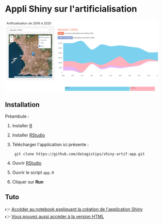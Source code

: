 # Appli Shiny sur l'artificialisation

![](thumbnail.png)

## Installation
Préambule :

1. Installer [R](https://cran.r-project.org/bin/)
2. Installer [RStudio](https://www.rstudio.com/products/rstudio/download/)
1. Télécharger l'application ici présente :

		git clone https://github.com/datagistips/shiny-artif-app.git

2. Ouvrir [RStudio](https://www.rstudio.com/products/rstudio/download/#download)
3. Ouvrir le script `app.R`
4. Cliquer sur **Run**

## Tuto
👉 [Accéder au notebook expliquant la création de l'application Shiny](https://github.com/datagistips/shiny-artif/blob/master/notebook/8-notebook-shiny.Rmd)  
👉 [Vous pouvez aussi accéder à la version HTML](https://github.com/datagistips/shiny-artif/blob/master/notebook/8-notebook-shiny.html)

